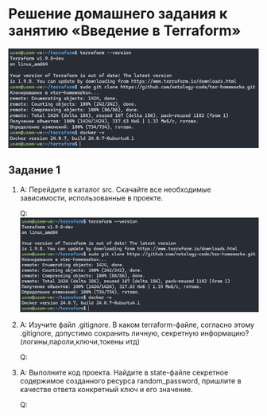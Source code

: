 # Решение домашнего задания к занятию «Введение в Terraform»

![check_list](./images/0.png)

## Задание 1

1. A: Перейдите в каталог src. Скачайте все необходимые зависимости, использованные в проекте.

    Q:
    ![init](./images/0.png)

2. A: Изучите файл .gitignore. В каком terraform-файле, согласно этому .gitignore, допустимо сохранить личную, секретную информацию?(логины,пароли,ключи,токены итд)

    Q:

3. A: Выполните код проекта. Найдите в state-файле секретное содержимое созданного ресурса random_password, пришлите в качестве ответа конкретный ключ и его значение.

    Q:
